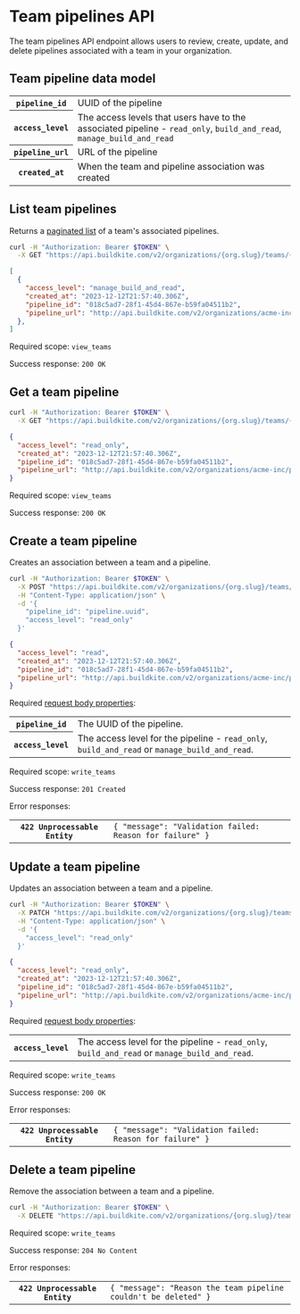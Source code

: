 # Team pipelines API

The team pipelines API endpoint allows users to review, create, update, and delete pipelines associated with a team in your organization.

## Team pipeline data model

<table class="responsive-table">
<tbody>
  <tr><th><code>pipeline_id</code></th><td>UUID of the pipeline</td></tr>
  <tr><th><code>access_level</code></th><td>The access levels that users have to the associated pipeline - <code>read_only</code>, <code>build_and_read</code>, <code>manage_build_and_read</code></td></tr>
  <tr><th><code>pipeline_url</code></th><td>URL of the pipeline</td></tr>
  <tr><th><code>created_at</code></th><td>When the team and pipeline association was created</td></tr>
</tbody>
</table>

## List team pipelines

Returns a [paginated list](<%= paginated_resource_docs_url %>) of a team's associated pipelines.

```bash
curl -H "Authorization: Bearer $TOKEN" \
  -X GET "https://api.buildkite.com/v2/organizations/{org.slug}/teams/{team.uuid}/pipelines"
```

```json
[
  {
    "access_level": "manage_build_and_read",
    "created_at": "2023-12-12T21:57:40.306Z",
    "pipeline_id": "018c5ad7-28f1-45d4-867e-b59fa04511b2",
    "pipeline_url": "http://api.buildkite.com/v2/organizations/acme-inc/pipelines/test-pipeline"
  },
]
```

Required scope: `view_teams`

Success response: `200 OK`

## Get a team pipeline

```bash
curl -H "Authorization: Bearer $TOKEN" \
  -X GET "https://api.buildkite.com/v2/organizations/{org.slug}/teams/{team.uuid}/pipelines/{pipeline.uuid}"
```

```json
{
  "access_level": "read_only",
  "created_at": "2023-12-12T21:57:40.306Z",
  "pipeline_id": "018c5ad7-28f1-45d4-867e-b59fa04511b2",
  "pipeline_url": "http://api.buildkite.com/v2/organizations/acme-inc/pipelines/test-pipeline"
}
```

Required scope: `view_teams`

Success response: `200 OK`

## Create a team pipeline

Creates an association between a team and a pipeline.

```bash
curl -H "Authorization: Bearer $TOKEN" \
  -X POST "https://api.buildkite.com/v2/organizations/{org.slug}/teams/{team.uuid}/pipelines/" \
  -H "Content-Type: application/json" \
  -d '{
    "pipeline_id": "pipeline.uuid",
    "access_level": "read_only"
  }'
```

```json
{
  "access_level": "read",
  "created_at": "2023-12-12T21:57:40.306Z",
  "pipeline_id": "018c5ad7-28f1-45d4-867e-b59fa04511b2",
  "pipeline_url": "http://api.buildkite.com/v2/organizations/acme-inc/pipelines/test-pipeline"
}
```

Required [request body properties](/docs/api#request-body-properties):

<table class="responsive-table">
<tbody>
  <tr>
    <th><code>pipeline_id</code></th>
    <td>The UUID of the pipeline.</td>
  </tr>
  <tr>
    <th><code>access_level</code></th>
    <td>The access level for the pipeline - <code>read_only</code>, <code>build_and_read</code> or <code>manage_build_and_read</code>.</td>
  </tr>
</tbody>
</table>

Required scope: `write_teams`

Success response: `201 Created`

Error responses:

<table class="responsive-table">
<tbody>
  <tr><th><code>422 Unprocessable Entity</code></th><td><code>{ "message": "Validation failed: Reason for failure" }</code></td></tr>
</tbody>
</table>

## Update a team pipeline

Updates an association between a team and a pipeline.

```bash
curl -H "Authorization: Bearer $TOKEN" \
  -X PATCH "https://api.buildkite.com/v2/organizations/{org.slug}/teams/{team.uuid}/pipelines/{pipeline.uuid}" \
  -H "Content-Type: application/json" \
  -d '{
    "access_level": "read_only"
  }'
```

```json
{
  "access_level": "read_only",
  "created_at": "2023-12-12T21:57:40.306Z",
  "pipeline_id": "018c5ad7-28f1-45d4-867e-b59fa04511b2",
  "pipeline_url": "http://api.buildkite.com/v2/organizations/acme-inc/pipelines/test-pipeline"
}
```

Required [request body properties](/docs/api#request-body-properties):

<table class="responsive-table">
<tbody>
  <tr>
    <th><code>access_level</code></th>
    <td>The access level for the pipeline - <code>read_only</code>, <code>build_and_read</code> or <code>manage_build_and_read</code>.</td>
  </tr>
</tbody>
</table>

Required scope: `write_teams`

Success response: `200 OK`

Error responses:

<table class="responsive-table">
<tbody>
  <tr><th><code>422 Unprocessable Entity</code></th><td><code>{ "message": "Validation failed: Reason for failure" }</code></td></tr>
</tbody>
</table>

## Delete a team pipeline

Remove the association between a team and a pipeline.

```bash
curl -H "Authorization: Bearer $TOKEN" \
  -X DELETE "https://api.buildkite.com/v2/organizations/{org.slug}/teams/{team.uuid}/pipelines/{pipeline.uuid}"
```

Required scope: `write_teams`

Success response: `204 No Content`

Error responses:

<table class="responsive-table">
<tbody>
  <tr><th><code>422 Unprocessable Entity</code></th><td><code>{ "message": "Reason the team pipeline couldn't be deleted" }</code></td></tr>
</tbody>
</table>
